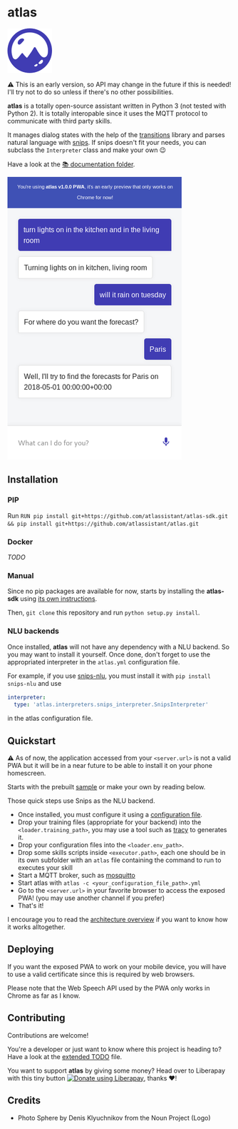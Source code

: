 atlas
===

![Photo Sphere by Denis Klyuchnikov from the Noun Project](documentation/logo.png)

⚠️ This is an early version, so API may change in the future if this is needed! I'll try not to do so unless if there's no other possibilities.

**atlas** is a totally open-source assistant written in Python 3 (not tested with Python 2). It is totally interopable since it uses the MQTT protocol to communicate with third party skills.

It manages dialog states with the help of the [transitions](https://github.com/pytransitions) library and parses natural language with [snips](https://github.com/snipsco/snips-nlu). If snips doesn't fit your needs, you can subclass the `Interpreter` class and make your own 😉

Have a look at the [📚 documentation folder](documentation).

![PWA Screenshot](pwa_screenshot.png)

## Installation

### PIP

Run `RUN pip install git+https://github.com/atlassistant/atlas-sdk.git && pip install git+https://github.com/atlassistant/atlas.git`

### Docker

*TODO*

### Manual

Since no pip packages are available for now, starts by installing the **atlas-sdk** using [its own instructions](https://github.com/atlassistant/atlas-sdk).

Then, `git clone` this repository and run `python setup.py install`.

### NLU backends

Once installed, **atlas** will not have any dependency with a NLU backend. So you may want to install it yourself. Once done, don't forget to use the appropriated interpreter in the `atlas.yml` configuration file.

For example, if you use [snips-nlu](https://github.com/snipsco/snips-nlu), you must install it with `pip install snips-nlu` and use

```yml
interpreter: 
  type: 'atlas.interpreters.snips_interpreter.SnipsInterpreter'
```

in the atlas configuration file.

## Quickstart

⚠️ As of now, the application accessed from your `<server.url>` is not a valid PWA but it will be in a near future to be able to install it on your phone homescreen.

Starts with the prebuilt [sample](example) or make your own by reading below.

Those quick steps use Snips as the NLU backend.

- Once installed, you must configure it using a [configuration file](documentation/CONFIGURATION.md).
- Drop your training files (appropriate for your backend) into the `<loader.training_path>`, you may use a tool such as [tracy](https://github.com/YuukanOO/tracy) to generates it.
- Drop your configuration files into the `<loader.env_path>`.
- Drop some skills scripts inside `<executor.path>`, each one should be in its own subfolder with an `atlas` file containing the command to run to executes your skill
- Start a MQTT broker, such as [mosquitto](https://mosquitto.org/)
- Start atlas with `atlas -c <your_configuration_file_path>.yml`
- Go to the `<server.url>` in your favorite browser to access the exposed PWA! (you may use another channel if you prefer)
- That's it!

I encourage you to read the [architecture overview](documentation/OVERVIEW.md) if you want to know how it works alltogether.

## Deploying

If you want the exposed PWA to work on your mobile device, you will have to use a valid certificate since this is required by web browsers.

Please note that the Web Speech API used by the PWA only works in Chrome as far as I know.

## Contributing

Contributions are welcome! 

You're a developer or just want to know where this project is heading to? Have a look at the [extended TODO](TODO.md) file.

You want to support **atlas** by giving some money? Head over to Liberapay with this tiny button [![Donate using Liberapay](https://liberapay.com/assets/widgets/donate.svg)](https://liberapay.com/YuukanOO/donate), thanks ❤️!

## Credits

- Photo Sphere by Denis Klyuchnikov from the Noun Project (Logo)
